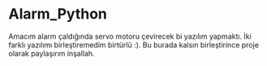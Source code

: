 # Alarm_Python  
Amacım alarm çaldığında servo motoru çevirecek bi yazılım yapmaktı. İki farklı yazılımı birleştiremedim birtürlü :). Bu burada kalsın birleştirince proje olarak paylaşırım inşallah.

